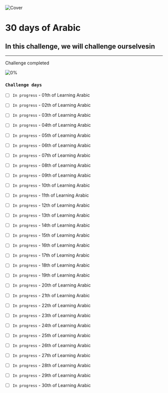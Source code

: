 ![Cover](https://user-images.githubusercontent.com/77260050/144097650-92adfe6e-a0d0-410b-b88e-ec7661f8fdf7.png)
# 30 days of Arabic

## In this challenge, we will challenge ourselvesin 

---
Challenge completed

![0%](https://progress-bar.dev/0/?title=Done)


### `Challenge days`


- [ ] `In progress` - 01th of Learning Arabic 

- [ ] `In progress` - 02th of Learning Arabic

- [ ] `In progress` - 03th of Learning Arabic

- [ ] `In progress` - 04th of Learning Arabic

- [ ] `In progress` - 05th of Learning Arabic

- [ ] `In progress` - 06th of Learning Arabic

- [ ] `In progress` - 07th of Learning Arabic

- [ ] `In progress` - 08th of Learning Arabic

- [ ] `In progress` - 09th of Learning Arabic

- [ ] `In progress` - 10th of Learning Arabic

- [ ] `In progress` - 11th of Learning Arabic

- [ ] `In progress` - 12th of Learning Arabic

- [ ] `In progress` - 13th of Learning Arabic

- [ ] `In progress` - 14th of Learning Arabic

- [ ] `In progress` - 15th of Learning Arabic

- [ ] `In progress` - 16th of Learning Arabic

- [ ] `In progress` - 17th of Learning Arabic

- [ ] `In progress` - 18th of Learning Arabic

- [ ] `In progress` - 19th of Learning Arabic

- [ ] `In progress` - 20th of Learning Arabic

- [ ] `In progress` - 21th of Learning Arabic

- [ ] `In progress` - 22th of Learning Arabic

- [ ] `In progress` - 23th of Learning Arabic

- [ ] `In progress` - 24th of Learning Arabic

- [ ] `In progress` - 25th of Learning Arabic

- [ ] `In progress` - 26th of Learning Arabic

- [ ] `In progress` - 27th of Learning Arabic

- [ ] `In progress` - 28th of Learning Arabic

- [ ] `In progress` - 29th of Learning Arabic

- [ ] `In progress` - 30th of Learning Arabic
